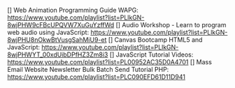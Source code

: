 [] Web Animation Programming Guide WAPG: https://www.youtube.com/playlist?list=PLlkGN-8wjPHW9cFBcUPQVW7XuGuYzffWd
[] Audio Workshop - Learn to program web audio using JavaScript: https://www.youtube.com/playlist?list=PLlkGN-8wjPHU8nOkwBtVusgSahMiU9-et
[] Canvas Bootcamp HTML5 and JavaScript: https://www.youtube.com/playlist?list=PLlkGN-8wjPHWYT_00xdUibDPfHZ3Zm8i3
[] JavaScript Tutorial Videos: https://www.youtube.com/playlist?list=PL00952AC35D0A4701
[] Mass Email Website Newsletter Bulk Batch Send Tutorial PHP: https://www.youtube.com/playlist?list=PLC090EFD61D11D941
